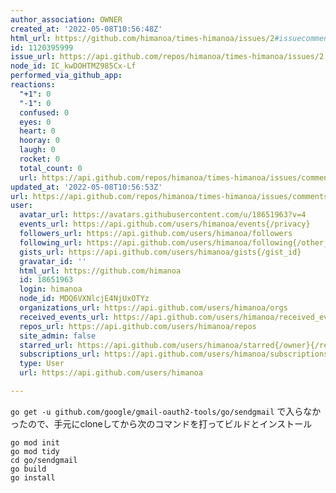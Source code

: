 ```yaml
---
author_association: OWNER
created_at: '2022-05-08T10:56:48Z'
html_url: https://github.com/himanoa/times-himanoa/issues/2#issuecomment-1120395999
id: 1120395999
issue_url: https://api.github.com/repos/himanoa/times-himanoa/issues/2
node_id: IC_kwDOHTMZ985Cx-Lf
performed_via_github_app: 
reactions:
  "+1": 0
  "-1": 0
  confused: 0
  eyes: 0
  heart: 0
  hooray: 0
  laugh: 0
  rocket: 0
  total_count: 0
  url: https://api.github.com/repos/himanoa/times-himanoa/issues/comments/1120395999/reactions
updated_at: '2022-05-08T10:56:53Z'
url: https://api.github.com/repos/himanoa/times-himanoa/issues/comments/1120395999
user:
  avatar_url: https://avatars.githubusercontent.com/u/18651963?v=4
  events_url: https://api.github.com/users/himanoa/events{/privacy}
  followers_url: https://api.github.com/users/himanoa/followers
  following_url: https://api.github.com/users/himanoa/following{/other_user}
  gists_url: https://api.github.com/users/himanoa/gists{/gist_id}
  gravatar_id: ''
  html_url: https://github.com/himanoa
  id: 18651963
  login: himanoa
  node_id: MDQ6VXNlcjE4NjUxOTYz
  organizations_url: https://api.github.com/users/himanoa/orgs
  received_events_url: https://api.github.com/users/himanoa/received_events
  repos_url: https://api.github.com/users/himanoa/repos
  site_admin: false
  starred_url: https://api.github.com/users/himanoa/starred{/owner}{/repo}
  subscriptions_url: https://api.github.com/users/himanoa/subscriptions
  type: User
  url: https://api.github.com/users/himanoa

---
```

`go get -u github.com/google/gmail-oauth2-tools/go/sendgmail` で入らなかったので、手元にcloneしてから次のコマンドを打ってビルドとインストール

```
go mod init
go mod tidy
cd go/sendgmail
go build
go install
```